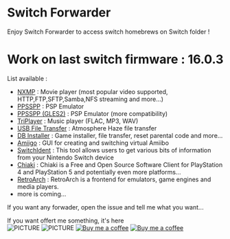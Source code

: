 # Switch Forwarder

Enjoy Switch Forwarder to access switch homebrews on Switch folder !

# Work on last switch firmware : 16.0.3

List available :
* [NXMP](https://github.com/proconsule/nxmp) : Movie player (most popular video supported, HTTP,FTP,SFTP,Samba,NFS streaming and more...)
* [PPSSPP](https://www.ppsspp.org/legacybuilds) : PSP Emulator
* [PPSSPP (GLES2)](https://www.ppsspp.org/legacybuilds) : PSP Emulator (more compatibility)
* [TriPlayer](https://github.com/tallbl0nde/TriPlayer) : Music player (FLAC, MP3, WAV)
* [USB File Transfer](https://github.com/Atmosphere-NX/Atmosphere) : Atmosphere Haze file transfer
* [DB Installer](https://github.com/rashevskyv/dbi) : Game installer, file transfer, reset parental code and more...
* [Amiigo](https://github.com/CompSciOrBust/Amiigo) :  GUI for creating and switching virtual Amiibo
* [SwitchIdent](https://github.com/joel16/SwitchIdent) : This tool allows users to get various bits of information from your Nintendo Switch device
* [Chiaki](https://git.sr.ht/~thestr4ng3r/chiaki) : Chiaki is a Free and Open Source Software Client for PlayStation 4 and PlayStation 5 and potentially even more platforms...
* [RetroArch](https://www.retroarch.com/) : RetroArch is a frontend for emulators, game engines and media players.
* more is coming...

If you want any forwader, open the issue and tell me what you want...

If you want offert me something, it's here  
![PICTURE](https://img.shields.io/github/downloads/chronoss09/Switch-Forwarder/total) ![PICTURE](https://img.shields.io/github/downloads/chronoss09/Switch-Forwarder/16.0.3/total)  [![Buy me a coffee](https://img.shields.io/badge/Donate-Paypal-blue.svg)](https://www.paypal.com/paypalme/chronoss01)  [![Buy me a coffee](https://img.shields.io/badge/Donate-Kofi-orange.svg)](https://ko-fi.com/chronoss)
